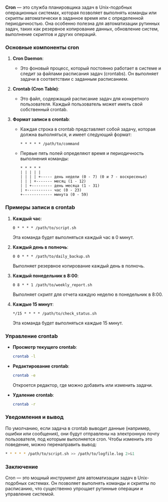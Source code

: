 **Cron** — это служба планировщика задач в Unix-подобных операционных системах, которая позволяет выполнять команды или скрипты автоматически в заданное время или с определенной периодичностью. Она особенно полезна для автоматизации рутинных задач, таких как резервное копирование данных, обновление систем, выполнение скриптов и других операций.

### Основные компоненты cron

1. **Cron Daemon**: 
   - Это фоновый процесс, который постоянно работает в системе и следит за файлами расписания задач (crontabs). Он выполняет задачи в соответствии с заданным расписанием.

2. **Crontab (Cron Table)**: 
   - Это файл, содержащий расписание задач для конкретного пользователя. Каждый пользователь может иметь свой собственный crontab.

3. **Формат записи в crontab**:
   - Каждая строка в crontab представляет собой задачу, которая должна выполняться, и имеет следующий формат:
     ```
     * * * * * /path/to/command
     ```

   - Первые пять полей определяют время и периодичность выполнения команды:
     ```
     * * * * * 
     | | | | |
     | | | | +----- день недели (0 - 7) (0 и 7 - воскресенье)
     | | | +------- месяц (1 - 12)
     | | +--------- день месяца (1 - 31)
     | +----------- час (0 - 23)
     +------------- минута (0 - 59)
     ```

### Примеры записи в crontab

1. **Каждый час**:
   ```
   0 * * * * /path/to/script.sh
   ```
   Эта команда будет выполняться каждый час в 0 минут.

2. **Каждый день в полночь**:
   ```
   0 0 * * * /path/to/daily_backup.sh
   ```
   Выполняет резервное копирование каждый день в полночь.

3. **Каждый понедельник в 8:00**:
   ```
   0 8 * * 1 /path/to/weekly_report.sh
   ```
   Выполняет скрипт для отчета каждую неделю в понедельник в 8:00.

4. **Каждые 15 минут**:
   ```
   */15 * * * * /path/to/check_status.sh
   ```
   Эта команда будет выполняться каждые 15 минут.

### Управление crontab

- **Просмотр текущего crontab**:
  ```bash
  crontab -l
  ```

- **Редактирование crontab**:
  ```bash
  crontab -e
  ```
  Откроется редактор, где можно добавить или изменить задачи.

- **Удаление crontab**:
  ```bash
  crontab -r
  ```

### Уведомления и вывод

По умолчанию, если задача в crontab выводит данные (например, ошибки или сообщения), они будут отправлены на электронную почту пользователя, под которым выполняется cron. Чтобы изменить это поведение, можно перенаправить вывод:

```bash
* * * * * /path/to/script.sh >> /path/to/logfile.log 2>&1
```

### Заключение

Cron — это мощный инструмент для автоматизации задач в Unix-подобных системах. Он позволяет выполнять команды и скрипты по расписанию, что существенно упрощает рутинные операции и управление системой.